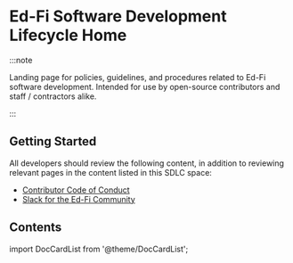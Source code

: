 
# Ed-Fi Software Development Lifecycle Home

:::note

Landing page for policies, guidelines, and procedures related to Ed-Fi software
development. Intended for use by open-source contributors and staff /
contractors alike.

:::

## Getting Started

All developers should review the following content, in addition to reviewing
relevant pages in the content listed in this SDLC space:

- [Contributor Code of
  Conduct](../involved/code-of-conduct)
- [Slack for the Ed-Fi
  Community](../involved/slack)

## Contents

import DocCardList from '@theme/DocCardList';

<DocCardList />
